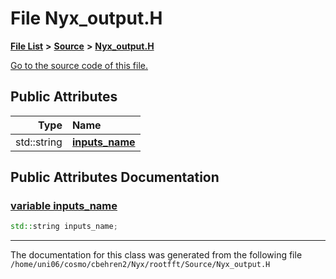 
# File Nyx\_output.H


[**File List**](files.md) **>** [**Source**](dir_74389ed8173ad57b461b9d623a1f3867.md) **>** [**Nyx\_output.H**](Nyx__output_8H.md)

[Go to the source code of this file.](Nyx__output_8H_source.md)
















## Public Attributes

| Type | Name |
| ---: | :--- |
|  std::string | [**inputs\_name**](Nyx__output_8H.md#variable-inputs-name)  <br> |










## Public Attributes Documentation


### <a href="#variable-inputs-name" id="variable-inputs-name">variable inputs\_name </a>


```cpp
std::string inputs_name;
```



------------------------------
The documentation for this class was generated from the following file `/home/uni06/cosmo/cbehren2/Nyx/rootfft/Source/Nyx_output.H`
